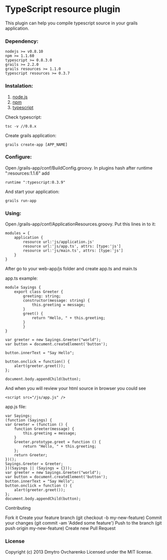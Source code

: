 <h1>TypeScript resource plugin</h1>

This plugin can help you compile typescript source in your grails application.

<h3>Dependency:</h3>

	nodejs >= v0.8.10
	npm >= 1.1.60
	typescript >= 0.8.3.0
	grails >= 2.2.0
	grails resources >= 1.1.0
	typescript resources >= 0.3.7

<h3>Instalation:</h3>

1. <a href="http://nodejs.org/">node.js</a>
2. <a href="http://nodejs.org/download/">npm</a>
3. <a href="http://www.typescriptlang.org/#Download">typescript</a>

Check typescript:

	tsc -v //0.8.x

Create grails application:

	grails create-app [APP_NAME]

<h3>Configure:</h3>

Open /grails-app/conf/BuildConfig.groovy. In plugins hash after runtime ":resources:1.1.6" add

	runtime ":typescript:0.3.9"

And start your application:

	grails run-app

<h3>Using:</h3>

Open /grails-app/conf/ApplicationResources.groovy. Put this lines in to it:

	modules = {
    	application {
        	resource url:'js/application.js'
        	resource url:'js/app.ts', attrs: [type:'js']
        	resource url:'js/main.ts', attrs: [type:'js']
    	}
	}

After go to your web-app/js folder and create app.ts and main.ts

app.ts example:

	module Sayings {
    	export class Greeter {
        	greeting: string;
        	constructor(message: string) {
            	this.greeting = message;
        	}
        	greet() {
            	return "Hello, " + this.greeting;
        	}
			}
	}

	var greeter = new Sayings.Greeter("world");
	var button = document.createElement('button');

	button.innerText = "Say Hello";

	button.onclick = function() {
    	alert(greeter.greet());
	};

	document.body.appendChild(button);

And when you will review your html source in browser you could see

	<script src="/js/app.js" />

app.js file:

	var Sayings;
	(function (Sayings) {
    var Greeter = (function () {
        function Greeter(message) {
            this.greeting = message;
        }
        Greeter.prototype.greet = function () {
            return "Hello, " + this.greeting;
        };
        return Greeter;
    })();
    Sayings.Greeter = Greeter;
	})(Sayings || (Sayings = {}));
	var greeter = new Sayings.Greeter("world");
	var button = document.createElement('button');
	button.innerText = "Say Hello";
	button.onclick = function () {
    	alert(greeter.greet());
	};
	document.body.appendChild(button);

Contributing

Fork it
Create your feature branch (git checkout -b my-new-feature)
Commit your changes (git commit -am 'Added some feature')
Push to the branch (git push origin my-new-feature)
Create new Pull Request

<h3>License</h3>
Copyright (c) 2013 Dmytro Ovcharenko Licensed under the MIT license.